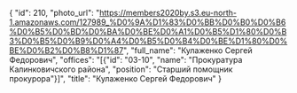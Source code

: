 {
    "id": 210,
    "photo_url": "https://members2020by.s3.eu-north-1.amazonaws.com/127989_%D0%9A%D1%83%D0%BB%D0%B0%D0%B6%D0%B5%D0%BD%D0%BA%D0%BE%D0%A1%D0%B5%D1%80%D0%B3%D0%B5%D0%B9%D0%A4%D0%B5%D0%B4%D0%BE%D1%80%D0%BE%D0%B2%D0%B8%D1%87",
    "full_name": "Кулаженко Сергей Федорович",
    "offices": "[{\"id\": \"03-10\", \"name\": \"Прокуратура Калинковичского района\", \"position\": \"Старший помощник прокурора\"}]",
    "title": "Кулаженко Сергей Федорович"
}